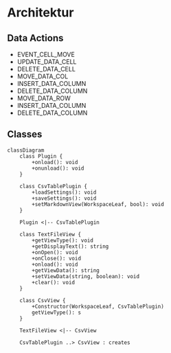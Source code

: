# Architektur

## Data Actions
- EVENT_CELL_MOVE
- UPDATE_DATA_CELL
- DELETE_DATA_CELL
- MOVE_DATA_COL
- INSERT_DATA_COLUMN
- DELETE_DATA_COLUMN
- MOVE_DATA_ROW
- INSERT_DATA_COLUMN
- DELETE_DATA_COLUMN

## Classes

```mermaid
classDiagram
    class Plugin {
        +onload(): void
        +onunload(): void
    }

    class CsvTablePlugin {
        +loadSettings(): void
        +saveSettings(): void
        +setMarkdownView(WorkspaceLeaf, bool): void
    }

    Plugin <|-- CsvTablePlugin

    class TextFileView {
        +getViewType(): void
        +getDisplayText(): string
        +onOpen(): void
        +onClose(): void
        +onload(): void
        +getViewData(): string
        +setViewData(string, boolean): void
        +clear(): void
    }

    class CsvView {
        +Constructor(WorkspaceLeaf, CsvTablePlugin)
        getViewType(): s
    }

    TextFileView <|-- CsvView

    CsvTablePlugin ..> CsvView : creates
```